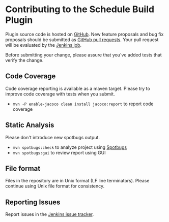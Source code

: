 # Contributing to the Schedule Build Plugin

Plugin source code is hosted on [GitHub](https://github.com/jenkinsci/schedule-build-plugin).
New feature proposals and bug fix proposals should be submitted as
[GitHub pull requests](https://help.github.com/articles/creating-a-pull-request).
Your pull request will be evaluated by the [Jenkins job](https://ci.jenkins.io/job/Plugins/job/schedule-build-plugin/).

Before submitting your change, please assure that you've added tests that verify the change.

## Code Coverage

Code coverage reporting is available as a maven target.
Please try to improve code coverage with tests when you submit.

* `mvn -P enable-jacoco clean install jacoco:report` to report code coverage

## Static Analysis

Please don't introduce new spotbugs output.

* `mvn spotbugs:check` to analyze project using [Spotbugs](https://spotbugs.github.io)
* `mvn spotbugs:gui` to review report using GUI

## File format

Files in the repository are in Unix format (LF line terminators).
Please continue using Unix file format for consistency.

## Reporting Issues

Report issues in the [Jenkins issue tracker](https://www.jenkins.io/participate/report-issue/redirect/#18422).
